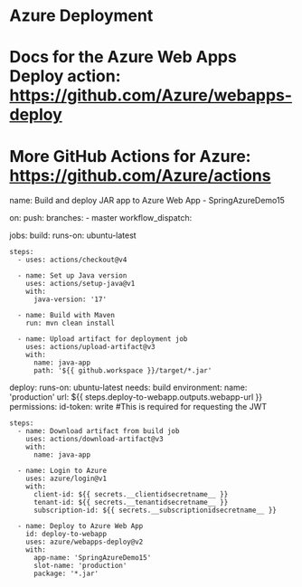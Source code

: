 
# Azure Deployment 
# Docs for the Azure Web Apps Deploy action: https://github.com/Azure/webapps-deploy
# More GitHub Actions for Azure: https://github.com/Azure/actions

name: Build and deploy JAR app to Azure Web App - SpringAzureDemo15

on:
  push:
    branches:
      - master
  workflow_dispatch:

jobs:
  build:
    runs-on: ubuntu-latest

    steps:
      - uses: actions/checkout@v4

      - name: Set up Java version
        uses: actions/setup-java@v1
        with:
          java-version: '17'

      - name: Build with Maven
        run: mvn clean install

      - name: Upload artifact for deployment job
        uses: actions/upload-artifact@v3
        with:
          name: java-app
          path: '${{ github.workspace }}/target/*.jar'

  deploy:
    runs-on: ubuntu-latest
    needs: build
    environment:
      name: 'production'
      url: ${{ steps.deploy-to-webapp.outputs.webapp-url }}
    permissions:
      id-token: write #This is required for requesting the JWT
  
    steps:
      - name: Download artifact from build job
        uses: actions/download-artifact@v3
        with:
          name: java-app
      
      - name: Login to Azure
        uses: azure/login@v1
        with:
          client-id: ${{ secrets.__clientidsecretname__ }}
          tenant-id: ${{ secrets.__tenantidsecretname__ }}
          subscription-id: ${{ secrets.__subscriptionidsecretname__ }}

      - name: Deploy to Azure Web App
        id: deploy-to-webapp
        uses: azure/webapps-deploy@v2
        with:
          app-name: 'SpringAzureDemo15'
          slot-name: 'production'
          package: '*.jar'
          
